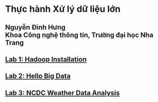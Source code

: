 <h1>Thực hành Xử lý dữ liệu lớn 
</h1>

<h2> 
Nguyễn Đình Hưng 
<br>
Khoa Công nghệ thông tin, Trường đại học Nha Trang
</h2>

## [Lab 1: Hadoop Installation](https://github.com/nd-hung/Big-Data/tree/main/Lab1_Hadoop_Installation)
## [Lab 2: Hello Big Data](https://github.com/nd-hung/Big-Data/tree/main/Lab2_WordCount)
## [Lab 3: NCDC Weather Data Analysis](https://github.com/nd-hung/Big-Data/tree/main/Lab3_NCDC_WeatherData)
